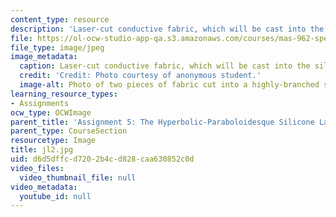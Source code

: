 ```yaml
---
content_type: resource
description: 'Laser-cut conductive fabric, which will be cast into the silicone. '
file: https://ol-ocw-studio-app-qa.s3.amazonaws.com/courses/mas-962-special-topics-new-textiles-spring-2010/d6d5dffcd7202b4cd828caa630852c0d_jl2.jpg
file_type: image/jpeg
image_metadata:
  caption: Laser-cut conductive fabric, which will be cast into the silicone.
  credit: 'Credit: Photo courtesy of anonymous student.'
  image-alt: Photo of two pieces of fabric cut into a highly-branched shape.
learning_resource_types:
- Assignments
ocw_type: OCWImage
parent_title: 'Assignment 5: The Hyperbolic-Paraboloidesque Silicone Lamp'
parent_type: CourseSection
resourcetype: Image
title: jl2.jpg
uid: d6d5dffc-d720-2b4c-d828-caa630852c0d
video_files:
  video_thumbnail_file: null
video_metadata:
  youtube_id: null
---
```

